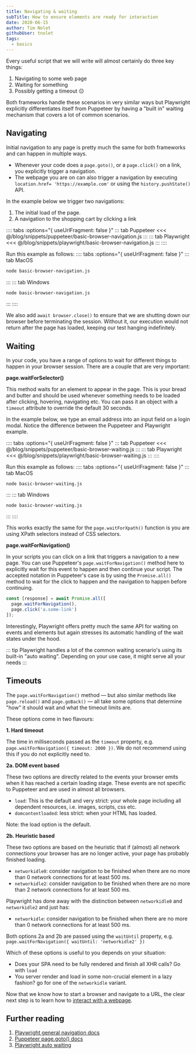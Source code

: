 ```yaml
---
title: Navigating & waiting
subTitle: How to ensure elements are ready for interaction
date: 2020-06-15
author: Tim Nolet
githubUser: tnolet
tags:
  - basics
---
```


Every useful script that we will write will almost certainly do three key things:
1. Navigating to some web page
2. Waiting for something
3. Possibly getting a timeout 😐

Both frameworks handle these scenarios in very similar ways but Playwright explicitly differentiates itself from Puppeteer
by having a "built in" waiting mechanism that covers a lot of common scenarios.

<!-- more -->

## Navigating

Initial navigation to any page is pretty much the same for both frameworks and can happen in multiple ways.

- Whenever your code does a `page.goto()`, or a `page.click()` on a link, you explicitly trigger a navigation.
- The webpage you are on can also trigger a navigation by executing `location.href= 'https://example.com'` or using the
`history.pushState()` API.

In the example below we trigger two navigations:

1. The initial load of the page.
2. A navigation to the shopping cart by clicking a link

<!-- more -->

:::: tabs :options="{ useUrlFragment: false }"
::: tab Puppeteer
<<< @/blog/snippets/puppeteer/basic-browser-navigation.js
:::
::: tab Playwright
<<< @/blog/snippets/playwright/basic-browser-navigation.js
:::
::::

Run this example as follows:
:::: tabs :options="{ useUrlFragment: false }"
::: tab MacOS
```sh
node basic-browser-navigation.js
```
:::
::: tab Windows
```sh
node basic-browser-navigation.js
```
:::
::::

We also add `await browser.close()` to ensure that we are shutting down our browser before terminating the session.
Without it, our execution would not return after the page has loaded, keeping our test hanging indefinitely.

## Waiting

In your code, you have a range of options to wait for different things to happen in your browser session. There are a couple
that are very important:

**page.waitForSelector()**

This method waits for an element to appear in the page. This is your bread and butter and should be used whenever something
needs to be loaded after clicking, hovering, navigating etc. You can pass it an object with a `timeout` attribute
to override the default 30 seconds.

In the example below, we type an email address into an input field on a login modal. Notice the difference between
the Puppeteer and Playwright example.

:::: tabs :options="{ useUrlFragment: false }"
::: tab Puppeteer
<<< @/blog/snippets/puppeteer/basic-browser-waiting.js
:::
::: tab Playwright
<<< @/blog/snippets/playwright/basic-browser-waiting.js
:::
::::

Run this example as follows:
:::: tabs :options="{ useUrlFragment: false }"
::: tab MacOS
```shell script
node basic-browser-waiting.js
```
:::
::: tab Windows
```shell script
node basic-browser-waiting.js
```
:::
::::


This works exactly the same for the `page.waitForXpath()` function is you are using XPath selectors instead of CSS selectors.

**page.waitForNavigation()**

In your scripts you can click on a link that triggers a navigation to a new page. You can use Puppeteer's `page.waitForNavigation()`
method here to explicitly wait for this event to happen and then continue your script. The accepted notation in Puppeteer's
case is by using the `Promise.all()` method to wait for the click to happen and the navigation to happen before continuing.

```js
const [response] = await Promise.all([
  page.waitForNavigation(),
  page.click('a.some-link')
]);
```

Interestingly, Playwright offers pretty much the same API for waiting on events and elements but again stresses its automatic handling
of the wait states under the hood.

::: tip
Playwright handles a lot of the common waiting scenario's using its built-in "auto waiting". Depending on your use case, it
might serve all your needs
:::


## Timeouts

The `page.waitForNavigation()` method — but also similar methods like `page.reload()` and `page.goBack()` — all take some
options that determine "how" it should wait and what the timeout limits are.

These options come in two flavours:

**1. Hard timeout**

The time in milliseconds passed as the `timeout` property, e.g. `page.waitForNavigation({ timeout: 2000 })`. We do not recommend
using this if you do not explicitly need to.

**2a. DOM event based**

These two options are directly related to the events your browser emits when it has reached a certain loading stage.
These events are not specific to Puppeteer and are used in almost all browsers.

- `load`: This is the default and very strict: your whole page including all dependent resources, i.e. images, scripts, css etc.
- `domcontentloaded`: less strict: when your HTML has loaded.

Note: the load option is the default.

**2b. Heuristic based**

These two options are based on the heuristic that if (almost) all network connections your browser has are no longer active,
your page has probably finished loading.

- `networkidle0`: consider navigation to be finished when there are no more than 0 network connections for at least 500 ms.
- `networkidle2`: consider navigation to be finished when there are no more than 2 network connections for at least 500 ms.

Playwright has done away with the distinction between `networkidle0` and `networkidle2` and just has:

- `networkidle`: consider navigation to be finished when there are no more than 0 network connections for at least 500 ms.

Both options 2a and 2b are passed using the `waitUntil` property, e.g. `page.waitForNavigation({ waitUntil: 'networkidle2' })`

Which of these options is useful to you depends on your situation:

- Does your SPA need to be fully rendered and finish all XHR calls? Go with `load`
- You server render and load in some non-crucial element in a lazy fashion? go for one of the `networkidle` variant.


Now that we know how to start a browser and navigate to a URL, the clear next step is to learn how to [interact with a webpage](basics-clicking-typing/).

## Further reading
1. [Playwright general navigation docs](https://playwright.dev/#version=v1.3.0&path=docs%2Floading.md&q=)
2. [Puppeteer page.goto() docs](https://pptr.dev/#?product=Puppeteer&version=v5.2.1&show=api-pagegotourl-options)
3. [Playwright auto waiting](https://playwright.dev/#version=v1.3.0&path=docs%2Fcore-concepts.md&q=auto-waiting)
